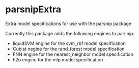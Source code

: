 # parsnipExtra
Extra model specifications for use with the parsnip package

Currently this package adds the following engines to parsnip:

- liquidSVM engine for the svm_rbf model specification
- Cubist negine for the rand_forest model specification
- FNN engine for the nearest_neighbor model specification
- h2o engine for the mlp model specification
